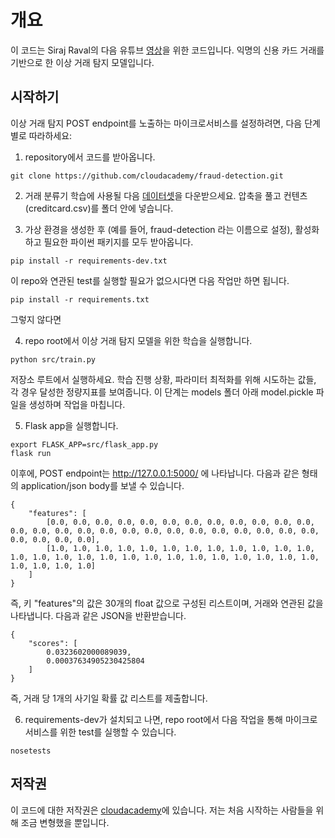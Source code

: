 # 개요

이 코드는 Siraj Raval의 다음 유튜브 [영상](https://www.youtube.com/watch?v=UNgdIkuVC6g)을 위한 코드입니다. 익명의 신용 카드 거래를 기반으로 한 이상 거래 탐지 모델입니다.

## 시작하기
이상 거래 탐지 POST endpoint를 노출하는 마이크로서비스를 설정하려면, 다음 단계별로 따라하세요:

1. repository에서 코드를 받아옵니다.
```
git clone https://github.com/cloudacademy/fraud-detection.git 
```
2. 거래 분류기 학습에 사용될 다음 [데이터셋](https://clouda-datasets.s3.amazonaws.com/creditcard.csv.zip)을 다운받으세요. 압축을 풀고 컨텐츠(creditcard.csv)를 폴더 안에 넣습니다.

3. 가상 환경을 생성한 후 (예를 들어, fraud-detection 라는 이름으로 설정), 활성화하고 필요한 파이썬 패키지를 모두 받아옵니다.
```
pip install -r requirements-dev.txt
```
이 repo와 연관된 test를 실행할 필요가 없으시다면 다음 작업만 하면 됩니다.
```
pip install -r requirements.txt
```
그렇지 않다면

4. repo root에서 이상 거래 탐지 모델을 위한 학습을 실행합니다.
```
python src/train.py 
```
저장소 루트에서 실행하세요. 학습 진행 상황, 파라미터 최적화를 위해 시도하는 값들, 각 경우 달성한 정량지표를 보여줍니다. 이 단계는 models 폴더 아래 model.pickle 파일을 생성하며 작업을 마칩니다.

5. Flask app을 실행합니다.
```
export FLASK_APP=src/flask_app.py
flask run
```
이후에, POST endpoint는 http://127.0.0.1:5000/ 에 나타납니다. 다음과 같은 형태의 application/json body를 보낼 수 있습니다.
```
{
    "features": [
    	[0.0, 0.0, 0.0, 0.0, 0.0, 0.0, 0.0, 0.0, 0.0, 0.0, 0.0, 0.0, 0.0, 0.0, 0.0, 0.0, 0.0, 0.0, 0.0, 0.0, 0.0, 0.0, 0.0, 0.0, 0.0, 0.0, 0.0, 0.0, 0.0, 0.0],
    	[1.0, 1.0, 1.0, 1.0, 1.0, 1.0, 1.0, 1.0, 1.0, 1.0, 1.0, 1.0, 1.0, 1.0, 1.0, 1.0, 1.0, 1.0, 1.0, 1.0, 1.0, 1.0, 1.0, 1.0, 1.0, 1.0, 1.0, 1.0, 1.0, 1.0]
    ]
}
```
즉, 키 "features"의 값은 30개의 float 값으로 구성된 리스트이며, 거래와 연관된 값을 나타냅니다.
다음과 같은 JSON을 반환받습니다.
```
{
    "scores": [
        0.0323602000089039, 
        0.00037634905230425804
    ]
}
```
즉, 거래 당 1개의 사기일 확률 값 리스트를 제출합니다.

6. requirements-dev가 설치되고 나면, repo root에서 다음 작업을 통해 마이크로서비스를 위한 test를 실행할 수 있습니다.
```
nosetests
```

## 저작권

이 코드에 대한 저작권은 [cloudacademy](https://github.com/cloudacademy/fraud-detection)에 있습니다. 저는 처음 시작하는 사람들을 위해 조금 변형했을 뿐입니다.
